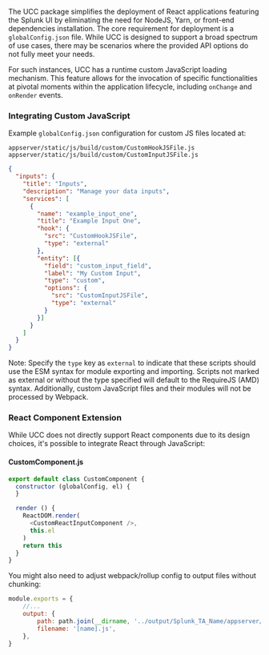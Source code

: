 The UCC package simplifies the deployment of React applications featuring the Splunk UI by eliminating the need for NodeJS, Yarn, or front-end dependencies installation. The core requirement for deployment is a `globalConfig.json` file. While UCC is designed to support a broad spectrum of use cases, there may be scenarios where the provided API options do not fully meet your needs.

For such instances, UCC has a runtime custom JavaScript loading mechanism. This feature allows for the invocation of specific functionalities at pivotal moments within the application lifecycle, including `onChange` and `onRender` events.

### Integrating Custom JavaScript

Example `globalConfig.json` configuration for custom JS files located at:

```
appserver/static/js/build/custom/CustomHookJSFile.js
appserver/static/js/build/custom/CustomInputJSFile.js
```

```json
{
  "inputs": {
    "title": "Inputs",
    "description": "Manage your data inputs",
    "services": [
      {
        "name": "example_input_one",
        "title": "Example Input One",
        "hook": {
          "src": "CustomHookJSFile",
          "type": "external"
        },
        "entity": [{
          "field": "custom_input_field",
          "label": "My Custom Input",
          "type": "custom",
          "options": {
            "src": "CustomInputJSFile",
            "type": "external"
          }
        }]
      }
    ]
  }
}
```

Note: Specify the `type` key as `external` to indicate that these scripts should use the ESM syntax for module exporting and importing. Scripts not marked as external or without the type specified will default to the RequireJS (AMD) syntax. Additionally, custom JavaScript files and their modules will not be processed by Webpack.

### React Component Extension

While UCC does not directly support React components due to its design choices, it's possible to integrate React through JavaScript:

#### CustomComponent.js

```js
export default class CustomComponent {
  constructor (globalConfig, el) {
  }

  render () {
    ReactDOM.render(
      <CustomReactInputComponent />,
      this.el
    )
    return this
  }
}
```

You might also need to adjust webpack/rollup config to output files without chunking:

```js
module.exports = {
    //...
    output: {
        path: path.join(__dirname, '../output/Splunk_TA_Name/appserver/static/js/build/custom/'),
        filename: '[name].js',
    },
}
```
